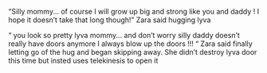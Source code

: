 “Silly mommy... of course I will grow up big and strong like you and daddy ! I hope it doesn’t take that long though!” Zara said hugging lyva 

“ you look so pretty lyva mommy... and don’t worry silly daddy doesn’t really have doors anymore  I always blow up the doors !!! “ Zara said finally letting go of the hug and began skipping away. She didn’t destroy lyva door this time but insted uses telekinesis to open it